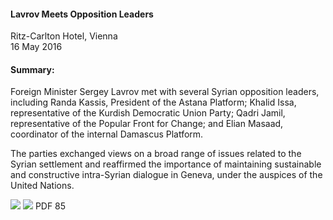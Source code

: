 <h4>Lavrov Meets Opposition Leaders</h4>


Ritz-Carlton Hotel, Vienna 
<br>
16 May 2016

	
<h4>Summary:</h4>	

Foreign Minister Sergey Lavrov met with several Syrian opposition leaders, including Randa Kassis, President of the Astana Platform; Khalid Issa, representative of the Kurdish Democratic Union Party; Qadri Jamil, representative of the Popular Front for Change; and Elian Masaad, coordinator of the internal Damascus Platform.

The parties exchanged views on a broad range of issues related to the Syrian settlement and reaffirmed the importance of maintaining sustainable and constructive intra-Syrian dialogue in Geneva, under the auspices of the United Nations.

![](83.JPG)
![](84.JPG)
PDF 85
